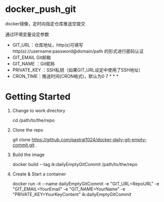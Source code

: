 # docker_push_git
docker镜像，定时向指定仓库推送空提交

通过环境变量设定参数

+ GIT_URL：仓库地址，http(s)可填写 http(s)://username:password@domain/path 的形式进行密码认证
+ GIT_EMAIL Git邮箱
+ GIT_NAME ：Git昵称
+ PRIVATE_KEY ：SSH私钥（如果GIT_URL设定中使用了SSH地址）
+ CRON_TIME：推送时间(CRON格式)，默认为0 7 * * *

# Getting Started

1. Change to work directory

    cd /path/to/the/repo

2. Clone the repo

    git clone https://github.com/pastral1024/docker-daily-git-empty-commit.git .

3. Build the image

    docker build --tag ik:dailyEmptyGitCommit /path/to/the/repo

4. Create & Start a container

    docker run -it --name dailyEmptyGitCommit -e "GIT_URL=RepoURL" -e "GIT_EMAIL=YourEmail" -e "GIT_NAME=YourName" -e "PRIVATE_KEY=YourKeyContent" ik:dailyEmptyGitCommit
